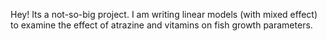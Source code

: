 Hey! 
Its a not-so-big project. I am writing linear models (with mixed effect) to examine the effect of atrazine and vitamins on fish growth parameters. 
